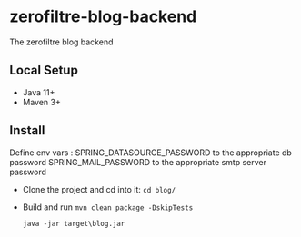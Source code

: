 # zerofiltre-blog-backend

The zerofiltre blog backend

## Local Setup

- Java 11+
- Maven 3+

## Install

Define env vars :
SPRING_DATASOURCE_PASSWORD to the appropriate db password SPRING_MAIL_PASSWORD to the appropriate smtp server password

- Clone the project and cd into it:
  `cd blog/`
- Build and run
  `mvn clean package -DskipTests`

  `java -jar target\blog.jar`